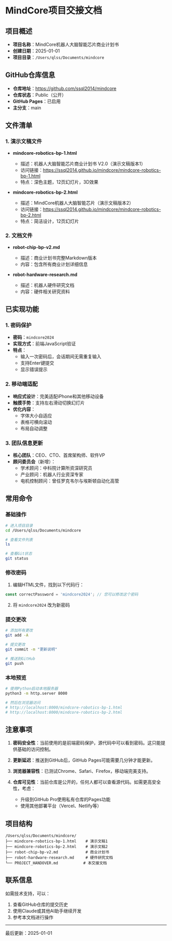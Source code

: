 # MindCore项目交接文档

## 项目概述
- **项目名称**：MindCore机器人大脑智能芯片商业计划书
- **创建日期**：2025-01-01
- **项目目录**：`/Users/qlss/Documents/mindcore`

## GitHub仓库信息
- **仓库地址**：https://github.com/ssql2014/mindcore
- **仓库状态**：Public（公开）
- **GitHub Pages**：已启用
- **主分支**：main

## 文件清单

### 1. 演示文稿文件
- **mindcore-robotics-bp-1.html**
  - 描述：机器人大脑智能芯片商业计划书 V2.0（演示文稿版本1）
  - 访问链接：https://ssql2014.github.io/mindcore/mindcore-robotics-bp-1.html
  - 特点：深色主题，12页幻灯片，3D效果

- **mindcore-robotics-bp-2.html**
  - 描述：MindCore机器人大脑智能芯片（演示文稿版本2）
  - 访问链接：https://ssql2014.github.io/mindcore/mindcore-robotics-bp-2.html
  - 特点：简洁设计，12页幻灯片

### 2. 文档文件
- **robot-chip-bp-v2.md**
  - 描述：商业计划书完整Markdown版本
  - 内容：包含所有商业计划详细信息

- **robot-hardware-research.md**
  - 描述：机器人硬件研究文档
  - 内容：硬件相关研究资料

## 已实现功能

### 1. 密码保护
- **密码**：`mindcore2024`
- **实现方式**：前端JavaScript验证
- **特点**：
  - 输入一次密码后，会话期间无需重复输入
  - 支持Enter键提交
  - 显示错误提示

### 2. 移动端适配
- **响应式设计**：完美适配iPhone和其他移动设备
- **触摸手势**：支持左右滑动切换幻灯片
- **优化内容**：
  - 字体大小自适应
  - 表格可横向滚动
  - 布局自动调整

### 3. 团队信息更新
- **核心团队**：CEO、CTO、首席架构师、软件VP
- **顾问委员会**（新增）：
  - 学术顾问：中科院计算所资深研究员
  - 产业顾问：机器人行业资深专家
  - 电机控制顾问：曾任罗克韦尔与埃斯顿自动化高管

## 常用命令

### 基础操作
```bash
# 进入项目目录
cd /Users/qlss/Documents/mindcore

# 查看文件列表
ls

# 查看Git状态
git status
```

### 修改密码
1. 编辑HTML文件，找到以下代码行：
```javascript
const correctPassword = 'mindcore2024'; // 您可以修改这个密码
```
2. 将 `mindcore2024` 改为新密码

### 提交更改
```bash
# 添加所有更改
git add -A

# 提交更改
git commit -m "更新说明"

# 推送到GitHub
git push
```

### 本地预览
```bash
# 使用Python启动本地服务器
python3 -m http.server 8000

# 然后在浏览器访问
# http://localhost:8000/mindcore-robotics-bp-1.html
# http://localhost:8000/mindcore-robotics-bp-2.html
```

## 注意事项

1. **密码安全性**：当前使用的是前端密码保护，源代码中可以看到密码。这只能提供基础的访问控制。

2. **更新延迟**：推送到GitHub后，GitHub Pages可能需要几分钟才能更新。

3. **浏览器兼容性**：已测试Chrome、Safari、Firefox，移动端完美支持。

4. **仓库可见性**：当前仓库是公开的，任何人都可以查看源代码。如需更高安全性，考虑：
   - 升级到GitHub Pro使用私有仓库的Pages功能
   - 使用其他部署平台（Vercel、Netlify等）

## 项目结构
```
/Users/qlss/Documents/mindcore/
├── mindcore-robotics-bp-1.html    # 演示文稿1
├── mindcore-robotics-bp-2.html    # 演示文稿2
├── robot-chip-bp-v2.md            # 商业计划书
├── robot-hardware-research.md     # 硬件研究文档
└── PROJECT_HANDOVER.md           # 本交接文档
```

## 联系信息
如需技术支持，可以：
1. 查看GitHub仓库的提交历史
2. 使用Claude或其他AI助手继续开发
3. 参考本文档进行操作

---
最后更新：2025-01-01
